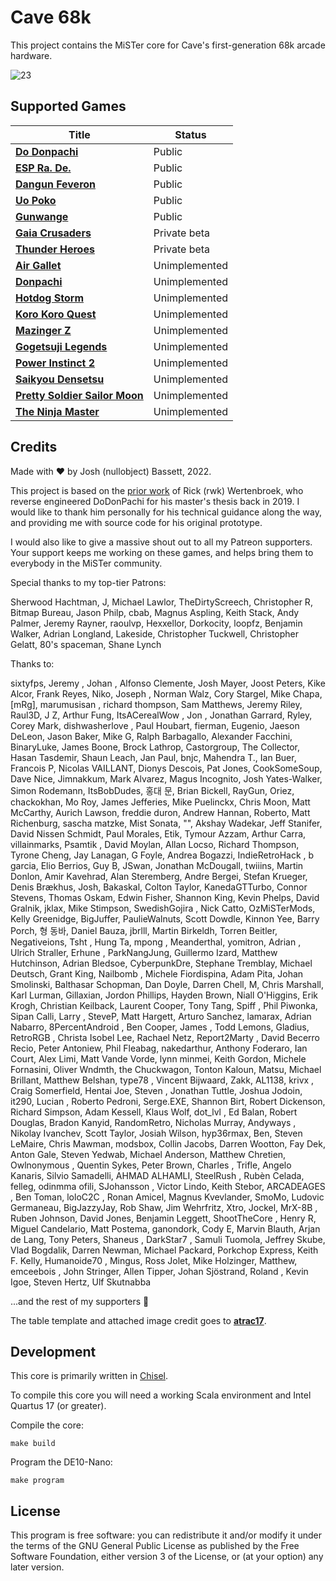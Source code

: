 # Cave 68k

This project contains the MiSTer core for Cave's first-generation 68k arcade hardware.

![23](https://user-images.githubusercontent.com/32810066/126911397-e54b786a-39ff-4200-8fdb-8750d1b40976.png)

## Supported Games

| Title                                                                                                                 | Status        |
|-----------------------------------------------------------------------------------------------------------------------|---------------|
| [**Do Donpachi**](https://en.wikipedia.org/wiki/DoDonPachi)                                                           | Public        |
| [**ESP Ra. De.**](https://en.wikipedia.org/wiki/ESP_Ra.De.)                                                           | Public        |
| [**Dangun Feveron**](https://en.wikipedia.org/wiki/Dangun_Feveron)                                                    | Public        |
| [**Uo Poko**](https://en.wikipedia.org/wiki/Puzzle_Uo_Poko)                                                           | Public        |
| [**Gunwange**](https://en.wikipedia.org/wiki/Guwange)                                                                 | Public        |
| [**Gaia Crusaders**](http://adb.arcadeitalia.net/dettaglio_mame.php?game_name=gaia&arcade_only=0&autosearch=1)       | Private beta  |
| [**Thunder Heroes**](http://adb.arcadeitalia.net/dettaglio_mame.php?game_name=theroes&arcade_only=0&autosearch=1)     | Private beta  |
| [**Air Gallet**](https://en.wikipedia.org/wiki/Air_Gallet)                                                            | Unimplemented |
| [**Donpachi**](https://en.wikipedia.org/wiki/DonPachi)                                                                | Unimplemented |
| [**Hotdog Storm**](http://adb.arcadeitalia.net/dettaglio_mame.php?game_name=hotdogst&arcade_only=0&autosearch=1)      | Unimplemented |
| [**Koro Koro Quest**](http://adb.arcadeitalia.net/dettaglio_mame.php?game_name=korokoro&arcade_only=0&autosearch=1)   | Unimplemented |
| [**Mazinger Z**](http://adb.arcadeitalia.net/dettaglio_mame.php?game_name=mazinger&arcade_only=0&autosearch=1)        | Unimplemented |
| [**Gogetsuji Legends**](http://adb.arcadeitalia.net/dettaglio_mame.php?game_name=plegends&arcade_only=0&autosearch=1) | Unimplemented |
| [**Power Instinct 2**](http://adb.arcadeitalia.net/dettaglio_mame.php?game_name=pwrinst2&arcade_only=0&autosearch=1)  | Unimplemented |
| [**Saikyou Densetsu**](http://adb.arcadeitalia.net/dettaglio_mame.php?game_name=plegendsj&arcade_only=0&autosearch=1) | Unimplemented |
| [**Pretty Soldier Sailor Moon**](https://en.wikipedia.org/wiki/Pretty_Soldier_Sailor_Moon_(arcade_game))              | Unimplemented |
| [**The Ninja Master**](http://adb.arcadeitalia.net/dettaglio_mame.php?game_name=metmqstr&arcade_only=0&autosearch=1)  | Unimplemented |

## Credits

Made with :heart: by Josh (nullobject) Bassett, 2022.

This project is based on the [prior work](https://gitlab.com/rwk-source/cave_1st_gen) of Rick (rwk) Wertenbroek, who reverse engineered DoDonPachi for his master's thesis back in 2019. I would like to thank him personally for his technical guidance along the way, and providing me with source code for his original prototype.

I would also like to give a massive shout out to all my Patreon supporters. Your support keeps me working on these games, and helps bring them to everybody in the MiSTer community.

Special thanks to my top-tier Patrons:

Sherwood Hachtman, J, Michael Lawlor, TheDirtyScreech, Christopher R, Bitmap Bureau, Jason Philp, cbab, Magnus Aspling, Keith Stack, Andy Palmer, Jeremy Rayner, raoulvp, Hexxellor, Dorkocity, loopfz, Benjamin Walker, Adrian Longland, Lakeside, Christopher Tuckwell, Christopher Gelatt, 80's spaceman, Shane Lynch

Thanks to:

sixtyfps, Jeremy , Johan , Alfonso Clemente, Josh Mayer, Joost Peters, Kike Alcor, Frank Reyes, Niko, Joseph , Norman Walz, Cory Stargel, Mike Chapa, [mRg], marumusisan , richard thompson, Sam Matthews, Jeremy Riley, Raul3D, J Z, Arthur Fung, ItsACerealWow , Jon , Jonathan Garrard, Ryley, Corey Mark, dishwasherlove , Paul Houbart, fierman, Eugenio, Jaeson DeLeon, Jason Baker, Mike G, Ralph Barbagallo, Alexander Facchini, BinaryLuke, James Boone, Brock Lathrop, Castorgroup, The Collector, Hasan Tasdemir, Shaun Leach, Jan Paul, bnjc, Mahendra T., Ian Buer, Francois P, Nicolas VAILLANT, Dionys Descois, Pat Jones, CookSomeSoup, Dave Nice, Jimnakkum, Mark Alvarez, Magus Incognito, Josh Yates-Walker, Simon Rodemann, ItsBobDudes, 홍대 문, Brian Bickell, RayGun, Oriez, chackokhan, Mo Roy, James Jefferies, Mike Puelinckx, Chris Moon, Matt McCarthy, Aurich Lawson, freddie duron, Andrew Hannan, Roberto, Matt Richenburg, sascha matzke, Mist Sonata, "", Akshay Wadekar, Jeff Stanifer, David Nissen Schmidt, Paul Morales, Etik, Tymour Azzam, Arthur Carra, villainmarks, Psamtik , David Moylan, Allan Locso, Richard Thompson, Tyrone Cheng, Jay Lanagan, G Foyle, Andrea Bogazzi, IndieRetroHack , b garcia, Elio Berrios, Guy B, JSwan, Jonathan McDougall, twiiins, Martin Donlon, Amir Kavehrad, Alan Steremberg, Andre Bergei, Stefan Krueger, Denis Brækhus, Josh, Bakaskal, Colton Taylor, KanedaGTTurbo, Connor Stevens, Thomas Oskam, Edwin Fisher, Shannon King, Kevin Phelps, David Gralnik, jklax, Mike Stimpson, SwedishGojira , Nick Catto, OzMiSTerMods, Kelly Greenidge, BigJuffer, PaulieWalnuts, Scott Dowdle, Kinnon Yee, Barry Porch, 형 동바, Daniel Bauza, jbrlll, Martin Birkeldh, Torren Beitler, Negativeions, Tsht , Hung Ta, mpong , Meanderthal, yomitron, Adrian , Ulrich Straller, Erhune , ParkNangJung, Guillermo Izard, Matthew Hutchinson, Adrian Bledsoe, CyberpunkDre, Stephane Tremblay, Michael Deutsch, Grant King, Nailbomb , Michele Fiordispina, Adam Pita, Johan Smolinski, Balthasar Schopman, Dan Doyle, Darren Chell, M, Chris Marshall, Karl Lurman, Gillaxian, Jordon Phillips, Hayden Brown, Niall O'Higgins, Erik Krogh, Christian Keilback, Laurent Cooper, Tony Tang, Spiff , Phil Piwonka, Sipan Calli, Larry , SteveP, Matt Hargett, Arturo Sanchez, lamarax, Adrian Nabarro, 8PercentAndroid , Ben Cooper, James , Todd Lemons, Gladius, RetroRGB , Christa Isobel Lee, Rachael Netz, Report2Marty , David Becerro Recio, Peter Antoniew, Phil Fleabag, nakedarthur, Anthony Foderaro, Ian Court, Alex Limi, Matt Vande Vorde, lynn minmei, Keith Gordon, Michele Fornasini, Oliver Wndmth, the Chuckwagon, Tonton Kaloun, Matsu, Michael Brillant, Matthew Belshan, type78 , Vincent Bijwaard, Zakk, AL1138, krivx , Craig Somerfield, Hentai Joe, Steven , Jonathan Tuttle, Joshua Jodoin, it290, Lucian , Roberto Pedroni, Serge.EXE, Shannon Birt, Robert Dickenson, Richard Simpson, Adam Kessell, Klaus Wolf, dot_lvl , Ed Balan, Robert Douglas, Bradon Kanyid, RandomRetro, Nicholas Murray, Andyways , Nikolay Ivanchev, Scott Taylor, Josiah Wilson, hyp36rmax, Ben, Steven LeMaire, Chris Mawman, modsbox, Collin Jacobs, Darren Wootton, Fay Dek, Anton Gale, Steven Yedwab, Michael Anderson, Matthew Chretien, Owlnonymous , Quentin Sykes, Peter Brown, Charles , Trifle, Angelo Kanaris, Silvio Samadelli, AHMAD ALHAMLI, SteelRush , Rubèn Celada, felleg, odinmma ofili, SJohansson , Victor Lindo, Keith Stebor, ARCADEAGES , Ben Toman, loloC2C , Ronan Amicel, Magnus Kvevlander, SmoMo, Ludovic Germaneau, BigJazzyJay, Rob Shaw, Jim Wehrfritz, Xtro, Jockel, MrX-8B , Ruben Johnson, David Jones, Benjamin Leggett, ShootTheCore , Henry R, Miguel Candelario, Matt Postema, ganondork, Cody E, Marvin Blauth, Arjan de Lang, Tony Peters, Shaneus , DarkStar7 , Samuli Tuomola, Jeffrey Skube, Vlad Bogdalik, Darren Newman, Michael Packard, Porkchop Express, Keith F. Kelly, Humanoide70 , Mingus, Ross Jolet, Mike Holzinger, Matthew, emceebois , John Stringer, Allen Tipper, Johan Sjöstrand, Roland , Kevin Igoe, Steven Hertz, Ulf Skutnabba

...and the rest of my supporters :sparkling_heart:

The table template and attached image credit goes to [**atrac17**](https://github.com/atrac17).

## Development

This core is primarily written in [Chisel](https://www.chisel-lang.org/).

To compile this core you will need a working Scala environment and Intel Quartus 17 (or greater).

Compile the core:

    make build

Program the DE10-Nano:

    make program

## License

This program is free software: you can redistribute it and/or modify it under the terms of the GNU General Public License as published by the Free Software Foundation, either version 3 of the License, or (at your option) any later version.
